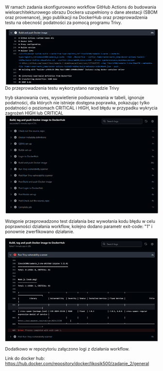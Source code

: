 W ramach zadania skonfigurowano workflow GitHub Actions do budowania wieloarchitekturowego obrazu Dockera uzupełniony o dane atestacji (SBOM oraz provenance), jego publikacji na DockerHub oraz przeprowadzenia testu na obecność podatności za pomocą programu Trivy.

![alt text](https://github.com/lukaszlikos/zadanie_2_dodatkowe/blob/master/images/provenance%20sbom.png)
Do przeprowadzenia testu wykorzystano narzędzie Trivy 

tryb skanowania cves,
wyswietlenie podsumowania w tabeli,
ignoruje podatności, dla których nie istnieje dostępna poprawka,
pokazując tylko podatności o poziomach CRITICAL i HIGH,
kod błędu w przypadku wykrycia zagrożeń HIGH lub CRITICAL
![alt text](https://github.com/lukaszlikos/zadanie_2_dodatkowe/blob/master/images/Zrzut%20ekranu%202024-12-15%20022755.png)

Wstępnie przeprowadzono test działania bez wywołania kodu błędu w celu poprawności działania workflow, kolejno dodano parametr exit-code: "1"
i ponownie zwerfikowano działanie. 

![alt text](https://github.com/lukaszlikos/zadanie_2_dodatkowe/blob/master/images/Trivy.png)


Dodatkowo w repozytoriu załączono logi z działania workflow.


Link do docker hub: https://hub.docker.com/repository/docker/likosik500/zadanie_2/general
